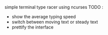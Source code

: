simple terminal type racer using ncurses
TODO :
- show the average typing speed
- switch between moving text or steady text
- prettify the interface
